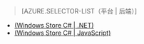 ﻿> [AZURE.SELECTOR-LIST（平台 | 后端）]
- [(Windows Store C# | .NET)](/zh-cn/documentation/articles/mobile-services-dotnet-backend-windows-store-dotnet-aad-graph-info/)
- [(Windows Store C# | JavaScript)](/zh-cn/documentation/articles/mobile-services-javascript-backend-windows-store-dotnet-aad-graph-info/)
